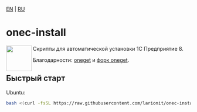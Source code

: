 [EN] | [RU]

[EN]: https://github.com/larionit/onec-install/blob/dev/README.md
[RU]: https://github.com/larionit/onec-install/blob/dev/ru/README.md

# onec-install

<img align="left" width="70" height="70" src="">

Скрипты для автоматической установки 1C Предприятие 8.

Благодарности: [oneget](https://github.com/v8platform/oneget) и [форк oneget](https://github.com/Pringlas/oneget).

## Быстрый старт

Ubuntu:

``` bash
bash <(curl -fsSL https://raw.githubusercontent.com/larionit/onec-install/dev/ru/setup.sh)
```
